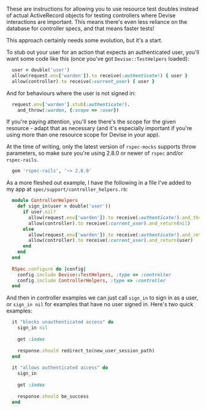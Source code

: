 These are instructions for allowing you to use resource test doubles instead of actual ActiveRecord objects for testing controllers where Devise interactions are important. This means there's even less reliance on the database for controller specs, and that means faster tests!

This approach certainly needs some evolution, but it's a start.

To stub out your user for an action that expects an authenticated user, you'll want some code like this (once you've got `Devise::TestHelpers` loaded):

```ruby
  user = double('user')
  allow(request.env['warden']).to receive(:authenticate!) { user }
  allow(controller).to receive(:current_user) { user }
```

And for behaviours where the user is not signed in:

```ruby
  request.env['warden'].stub(:authenticate!).
    and_throw(:warden, {:scope => :user})
```

If you're paying attention, you'll see there's the scope for the given resource - adapt that as necessary (and it's especially important if you're using more than one resource scope for Devise in your app).

At the time of writing, only the latest version of `rspec-mocks` supports throw parameters, so make sure you're using 2.8.0 or newer of `rspec` and/or `rspec-rails`.

```ruby
  gem 'rspec-rails', '~> 2.8.0'
```

As a more fleshed out example, I have the following in a file I've added to my app at `spec/support/controller_helpers.rb`:

```ruby
  module ControllerHelpers
    def sign_in(user = double('user'))
      if user.nil?
        allow(request.env['warden']).to receive(:authenticate!).and_throw(:warden, {:scope => :user})
        allow(controller).to receive(:current_user).and_return(nil)
      else
        allow(request.env['warden']).to receive(:authenticate!).and_return(user)
        allow(controller).to receive(:current_user).and_return(user)
      end
    end
  end
  
  RSpec.configure do |config|
    config.include Devise::TestHelpers, :type => :controller
    config.include ControllerHelpers, :type => :controller
  end
```

And then in controller examples we can just call `sign_in` to sign in as a user, or `sign_in nil` for examples that have no user signed in. Here's two quick examples:

```ruby
  it "blocks unauthenticated access" do
    sign_in nil
    
    get :index
    
    response.should redirect_to(new_user_session_path)
  end
  
  it "allows authenticated access" do
    sign_in
    
    get :index
    
    response.should be_success
  end
```